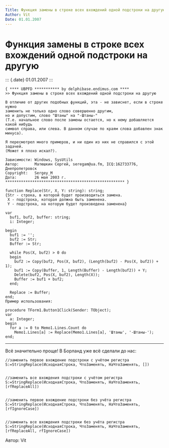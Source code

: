 ```yaml
---
Title: Функция замены в строке всех вхождений одной подстроки на другую
Author: Vit
Date: 01.01.2007
---
```



Функция замены в строке всех вхождений одной подстроки на другую
================================================================

::: {.date}
01.01.2007
:::

    { **** UBPFD *********** by delphibase.endimus.com ****
    >> Функция замены в строке всех вхождений одной подстроки на другую
     
    В отличие от других подобных функций, эта - не зависнет, если в строке нужно 
    заменить не только одно слово совершенно другим,
    но и допустим, слово "Штаны" на "-Штаны-"
    (Т.е. начальное слово после замены остается, но к нему добавляется какой нибудь 
    символ справа, или слева. В данном случае по краям слова добавлен знак минуса).
     
    Я пересмотрел много примеров, и ни один из них не справился с этой задачей.
    (Может я плохо искал?).
     
    Зависимости: Windows, SysUtils
    Автор:       Матюшкин Сергей, seregam@ua.fm, ICQ:162733776, Днепропетровск
    Copyright:   Sergey_M
    Дата:        26 мая 2003 г.
    ***************************************************** }
     
    function Replace(Str, X, Y: string): string;
    {Str - строка, в которой будет производиться замена.
     X - подстрока, которая должна быть заменена.
     Y - подстрока, на которую будет произведена заменена}
     
    var
      buf1, buf2, buffer: string;
      i: Integer;
     
    begin
      buf1 := '';
      buf2 := Str;
      Buffer := Str;
     
      while Pos(X, buf2) > 0 do
      begin
        buf2 := Copy(buf2, Pos(X, buf2), (Length(buf2) - Pos(X, buf2)) + 1);
        buf1 := Copy(Buffer, 1, Length(Buffer) - Length(buf2)) + Y;
        Delete(buf2, Pos(X, buf2), Length(X));
        Buffer := buf1 + buf2;
      end;
     
      Replace := Buffer;
    end;
    Пример использования: 
     
    procedure TForm1.Button1Click(Sender: TObject);
    var
      a: Integer;
    begin
      for a := 0 to Memo1.Lines.Count do
        Memo1.Lines[a] := Replace(Memo1.Lines[a], 'Штаны', '-Штаны-');
    end;

 

------------------------------------------------------------------------

Всё значительно проще! В Борланд уже всё сделали до нас:

    //заменить первое вхождение подстроки с учётом регистра
    S:=StringReplace(ИсходнаяСтрока, ЧтоЗаменять, НаЧтоЗаменять, []) 
     
     
    //заменить все вхождения подстроки с учётом регистра
    S:=StringReplace(ИсходнаяСтрока, ЧтоЗаменять, НаЧтоЗаменять, [rfReplaceAll]) 
     
     
    //заменить первое вхождение подстроки без учёта регистра
    S:=StringReplace(ИсходнаяСтрока, ЧтоЗаменять, НаЧтоЗаменять, [rfIgnoreCase]) 
     
     
    //заменить все вхождения подстроки без учёта регистра
    S:=StringReplace(ИсходнаяСтрока, ЧтоЗаменять, НаЧтоЗаменять, [rfReplaceAll, rfIgnoreCase]) 
     

Автор: Vit

 
